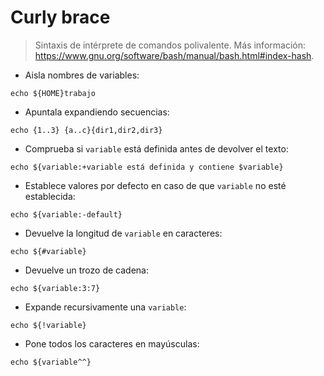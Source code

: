 # Curly brace

> Sintaxis de intérprete de comandos polivalente.
> Más información: <https://www.gnu.org/software/bash/manual/bash.html#index-hash>.

- Aisla nombres de variables:

`echo ${HOME}trabajo`

- Apuntala expandiendo secuencias:

`echo {1..3} {a..c}{dir1,dir2,dir3}`

- Comprueba si `variable` está definida antes de devolver el texto:

`echo ${variable:+variable está definida y contiene $variable}`

- Establece valores por defecto en caso de que `variable` no esté establecida:

`echo ${variable:-default}`

- Devuelve la longitud de `variable` en caracteres:

`echo ${#variable}`

- Devuelve un trozo de cadena:

`echo ${variable:3:7}`

- Expande recursivamente una `variable`:

`echo ${!variable}`

- Pone todos los caracteres en mayúsculas:

`echo ${variable^^}`
